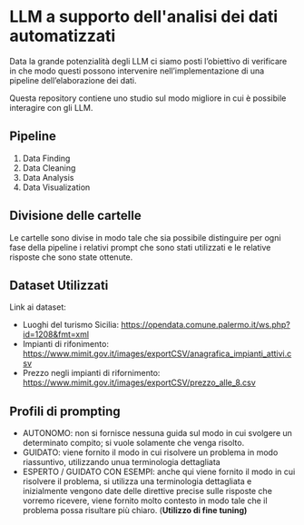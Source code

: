 # LLM a supporto dell'analisi dei dati automatizzati
Data la grande potenzialità degli LLM ci siamo posti l’obiettivo di verificare in che modo questi possono intervenire nell’implementazione di una pipeline dell’elaborazione dei dati.

Questa repository contiene uno studio sul modo migliore in cui è possibile interagire con gli LLM.

## Pipeline 
1. Data Finding
2. Data Cleaning
3. Data Analysis
4. Data Visualization

## Divisione delle cartelle
Le cartelle sono divise in modo tale che sia possibile distinguire per ogni fase della pipeline i relativi prompt che sono stati utilizzati e le relative risposte che sono state ottenute.

## Dataset Utilizzati
Link ai dataset:
- Luoghi del turismo Sicilia: https://opendata.comune.palermo.it/ws.php?id=1208&fmt=xml
- Impianti di rifonimento: https://www.mimit.gov.it/images/exportCSV/anagrafica_impianti_attivi.csv
- Prezzo negli impianti di rifornimento: https://www.mimit.gov.it/images/exportCSV/prezzo_alle_8.csv

## Profili di prompting
- AUTONOMO: non si fornisce nessuna guida sul modo in cui svolgere un determinato compito; si vuole solamente che venga risolto.
- GUIDATO: viene fornito il modo in cui risolvere un problema in modo riassuntivo, utilizzando unua terminologia dettagliata
- ESPERTO / GUIDATO CON ESEMPI: anche qui viene fornito il modo in cui risolvere il problema, si utilizza una terminologia dettagliata e inizialmente vengono date delle direttive precise sulle risposte che vorremo ricevere, viene fornito molto contesto in modo tale che il problema possa risultare più chiaro. (<b>Utilizzo di fine tuning<b>)